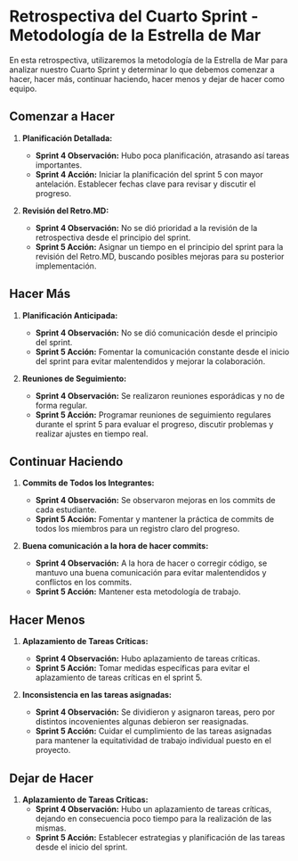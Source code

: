 # Retrospectiva del Cuarto Sprint - Metodología de la Estrella de Mar

En esta retrospectiva, utilizaremos la metodología de la Estrella de Mar para analizar nuestro Cuarto Sprint y determinar lo que debemos comenzar a hacer, hacer más, continuar haciendo, hacer menos y dejar de hacer como equipo.

## Comenzar a Hacer

1. **Planificación Detallada:**
   - **Sprint 4 Observación:** Hubo poca planificación, atrasando así tareas importantes.
   - **Sprint 4 Acción:** Iniciar la planificación del sprint 5 con mayor antelación. Establecer fechas clave para revisar y discutir el progreso.

2. **Revisión del Retro.MD:**
   - **Sprint 4 Observación:** No se dió prioridad a la revisión de la retrospectiva desde el principio del sprint.
   - **Sprint 5 Acción:** Asignar un tiempo en el principio del sprint para la revisión del Retro.MD, buscando posibles mejoras para su posterior implementación.

## Hacer Más

1. **Planificación Anticipada:**
   - **Sprint 4 Observación:** No se dió comunicación desde el principio del sprint.
   - **Sprint 5 Acción:** Fomentar la comunicación constante desde el inicio del sprint para evitar malentendidos y mejorar la colaboración.

2. **Reuniones de Seguimiento:**
   - **Sprint 4 Observación:** Se realizaron reuniones esporádicas y no de forma regular.
   - **Sprint 5 Acción:** Programar reuniones de seguimiento regulares durante el sprint 5 para evaluar el progreso, discutir problemas y realizar ajustes en tiempo real.

## Continuar Haciendo

1. **Commits de Todos los Integrantes:**
   - **Sprint 4 Observación:** Se observaron mejoras en los commits de cada estudiante.
   - **Sprint 5 Acción:** Fomentar y mantener la práctica de commits de todos los miembros para un registro claro del progreso.

2. **Buena comunicación a la hora de hacer commits:**
   - **Sprint 4 Observación:** A la hora de hacer o corregir código, se mantuvo una buena comunicación para evitar malentendidos y conflictos en los commits.
   - **Sprint 5 Acción:** Mantener esta metodología de trabajo.

## Hacer Menos

1. **Aplazamiento de Tareas Críticas:**
   - **Sprint 4 Observación:** Hubo aplazamiento de tareas críticas.
   - **Sprint 5 Acción:** Tomar medidas específicas para evitar el aplazamiento de tareas críticas en el sprint 5.

2. **Inconsistencia en las tareas asignadas:**
   - **Sprint 4 Observación:** Se dividieron y asignaron tareas, pero por distintos incovenientes algunas debieron ser reasignadas.
   - **Sprint 5 Acción:** Cuidar el cumplimiento de las tareas asignadas para mantener la equitatividad de trabajo individual puesto en el proyecto.

## Dejar de Hacer

1. **Aplazamiento de Tareas Críticas:**
   - **Sprint 4 Observación:** Hubo un aplazamiento de tareas críticas, dejando en consecuencia poco tiempo para la realización de las mismas.
   - **Sprint 5 Acción:** Establecer estrategias y planificación de las tareas desde el inicio del sprint.